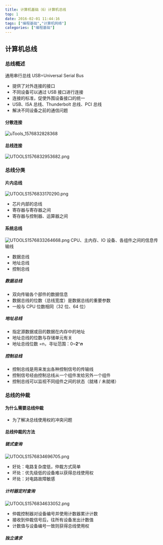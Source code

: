 ```yaml
---
title: 计算机基础（6）计算机总线
top: 1
date: 2016-02-01 11:44:16
tags: ["编程基础","计算机网络"]
categories: ["编程基础"]
---
```


## 计算机总线

### 总线概述

通用串行总线 USB=Universal Serial Bus
- 提供了对外连接的接口
- 不同设备可以通过 USB 接口进行连接
- 连接的标准，促使外围设备接口的统一
- USB、ISA 总线、Thunderbolt 总线、PCI 总线
- 解决不同设备之前的通信问题

#### 分散连接

![uTools_1576832828368](https://tvax1.sinaimg.cn/large/a616b9a4gy1ga3aubhczrj20st0b441z.jpg)

#### 总线连接

![UTOOLS1576832953682.png](https://i.loli.net/2019/12/20/UADZS3dtbgrQnuw.png)

### 总线分类

#### 片内总线

![UTOOLS1576833170290.png](https://i.loli.net/2019/12/20/4vpQVScohzBWNux.png)

- 芯片内部的总线
- 寄存器与寄存器之间
- 寄存器与控制器、运算器之间

#### 系统总线

![UTOOLS1576833264668.png](https://i.loli.net/2019/12/20/KtcUShJlIHrQVaW.png)
CPU、主内存、IO 设备、各组件之间的信息传输线
- 数据总线
- 地址总线
- 控制总线

##### 数据总线

- 双向传输各个部件的数据信息
- 数据总线的位数（总线宽度）是数据总线的重要参数
- 一般与 CPU 位数相同（32 位、64 位）

##### 地址总线

- 指定源数据或目的数据在内存中的地址
- 地址总线的位数与存储单元有关
- 地址总线位数 =n，寻址范围：0~𝟐^𝒏

##### 控制总线

- 控制总线是用来发出各种控制信号的传输线
- 控制信号经由控制总线从一个组件发给另外一个组件
- 控制总线可以监视不同组件之间的状态（就绪 / 未就绪）

### 总线的仲裁

#### 为什么需要总线仲裁

- 为了解决总线使用权的冲突问题

#### 总线仲裁的方法

##### 链式查询

![UTOOLS1576834696705.png](https://user-gold-cdn.xitu.io/2019/12/20/16f22ac079cf37bd?w=1387&h=496&f=png&s=123535)
- 好处：电路复杂度低，仲裁方式简单
- 坏处：优先级低的设备难以获得总线使用权
- 坏处：对电路故障敏感

##### 计时器定时查询

![UTOOLS1576834633052.png](https://i.loli.net/2019/12/20/sjRv4iOQAVdnfZ6.png)
- 仲裁控制器对设备编号并使用计数器累计计数
- 接收到仲裁信号后，往所有设备发出计数值
- 计数值与设备编号一致则获得总线使用权

##### 独立请求

